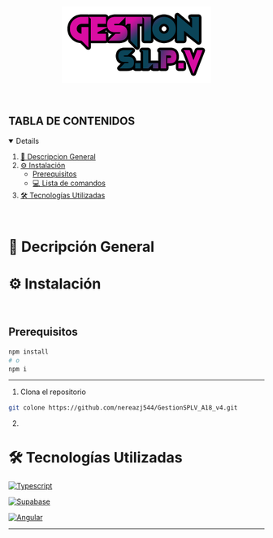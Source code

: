 <p align="center">
    <img src="logo.png" alt="logo_Gestion_Multimedia">
</p>

<br>


## TABLA DE CONTENIDOS

<details open="true">
  
1. [📌 Descripcion General](#-descripción-general)
2. [⚙️ Instalación](#️-instalación)
    - [Prerequisitos](#prerequisitos)
    - [💻 Lista de comandos](#-ˏˋ--lista-de-comandos-ˊˎ-)
3. [🛠️ Tecnologías Utilizadas](#️-tecnologías-utilizadas)
  
      
</details>

<br>

# 📌 Decripción General

# ⚙ Instalación

<br>

## Prerequisitos

```sh
npm install
# o
npm i
```

---

1. Clona el repositorio
```sh
git colone https://github.com/nereazj544/GestionSPLV_A18_v4.git
```

2. 

# 🛠️ Tecnologías Utilizadas


[![Typescript][typescript-badge]][typescript-url] 

[![Supabase][supabase-bage]][supabase-url]

[![Angular][angular-bage]][angular-url]



---


[typescript-url]: https://www.typescriptlang.org/
[typescript-badge]: https://img.shields.io/badge/Typescript-007ACC?style=for-the-badge&logo=typescript&logoColor=white&color=blue

[supabase-bage]: https://img.shields.io/badge/Subapase-007ACC?style=for-the-badge&logo=supabase&logoColor=white&color=green
[supabase-url]: https://www.supabase.com/docs

[angular-bage]: https://img.shields.io/badge/Angular-007ACC?style=for-the-badge&logo=angular&logoColor=white&color=b822d7
[angular-url]: https://v18.angular.dev/
